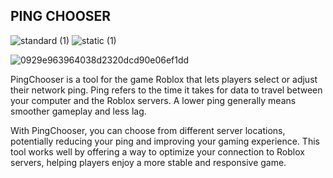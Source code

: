 PING CHOOSER 
-----------------------------------
![standard (1)](https://github.com/user-attachments/assets/0e289c76-a255-4adc-914f-59e517130d47)
![static (1)](https://github.com/user-attachments/assets/cf7a9022-f18a-41de-97ee-4461eded8dcc)

![0929e963964038d2320dcd90e06ef1dd](https://github.com/user-attachments/assets/56434b25-0c7d-4c34-bf94-e6c7c43229ae)

PingChooser is a tool for the game Roblox that lets players select or adjust their network ping. Ping refers to the time it takes for data to travel between your computer and the Roblox servers. A lower ping generally means smoother gameplay and less lag.

With PingChooser, you can choose from different server locations, potentially reducing your ping and improving your gaming experience. This tool works well by offering a way to optimize your connection to Roblox servers, helping players enjoy a more stable and responsive game.
